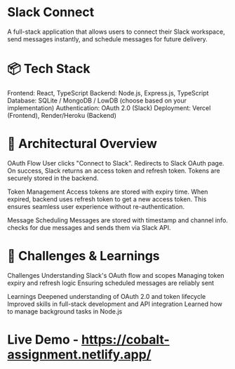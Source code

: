 # Slack Connect
A full-stack application that allows users to connect their Slack workspace, send messages instantly, and schedule messages for future delivery.

# 📦 Tech Stack
Frontend: React, TypeScript
Backend: Node.js, Express.js, TypeScript
Database: SQLite / MongoDB / LowDB (choose based on your implementation)
Authentication: OAuth 2.0 (Slack)
Deployment: Vercel (Frontend), Render/Heroku (Backend)
 
# 🧠 Architectural Overview
  OAuth Flow
    User clicks "Connect to Slack".
    Redirects to Slack OAuth page.
    On success, Slack returns an access token and refresh token.
    Tokens are securely stored in the backend.

Token Management
    Access tokens are stored with expiry time.
    When expired, backend uses refresh token to get a new access token.
    This ensures seamless user experience without re-authentication.

Message Scheduling
    Messages are stored with timestamp and channel info.
    checks for due messages and sends them via Slack API.

# 🧗 Challenges & Learnings
Challenges
    Understanding Slack's OAuth flow and scopes
    Managing token expiry and refresh logic
    Ensuring scheduled messages are reliably sent

Learnings
    Deepened understanding of OAuth 2.0 and token lifecycle
    Improved skills in full-stack development and API integration
    Learned how to manage background tasks in Node.js


# Live Demo - https://cobalt-assignment.netlify.app/ 

